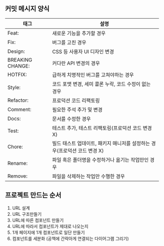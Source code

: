 ## 커밋 메시지 양식

|태그|설명|
|---|----|
|Feat:|새로운 기능을 추가할 경우|
|Fix:|버그를 고친 경우|
|Design:|CSS 등 사용자 UI 디자인 변경|
|BREAKING CHANGE:|커다란 API 변경의 경우|
|HOTFIX:|급하게 치명적인 버그를 고쳐야하는 경우|
|Style:|코드 포맷 변경, 세미 콜론 누락, 코드 수정이 없는 경우|
|Refactor:|프로덕션 코드 리팩토링|
|Comment:|필요한 주석 추가 및 변경|
|Docs:|문서를 수정한 경우|
|Test:|테스트 추가, 테스트 리팩토링(프로덕션 코드 변경 X)|
|Chore:|빌드 태스트 업데이트, 패키지 매니저를 설정하는 경우(프로덕션 코드 변경 X)|
|Rename:|파일 혹은 폴더명을 수정하거나 옮기는 작업만인 경우|
|Remove:|파일을 삭제하는 작업만 수행한 경우|

## 프로젝트 만드는 순서

1. URL 설계 
2. URL 구조만들기
3. URL에 따른 컴포넌트 만들기
4. URL에 따라서 컴포넌트가 제대로 나오는지
5. 1개 페이지에 1개 컴포넌트로 일단 만들기
6. 컴포넌트를 세분화 (공책에 간략아게 연결되는 다이어그램 그리기)

